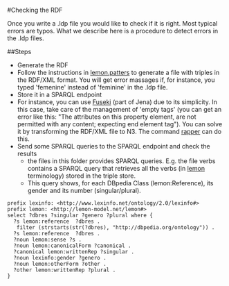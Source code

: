 #Checking the RDF

Once you write a .ldp file you would like to check if it is right. Most typical errors are typos.
What we describe here is a procedure to detect errors in the .ldp files.

##Steps

* Generate the RDF
 * Follow the instructions in <a href="http://github.com/jmccrae/lemon.patterns">lemon.patters</a> to generate a file with triples in the RDF/XML format. You will get error massages if, for instance, you typed 'femenine' instead of 'feminine' in the .ldp file.
* Store it in a SPARQL endpoint
 * For instance, you can use <A HREF="http://jena.apache.org/documentation/serving_data/index.html">Fuseki</A> (part of Jena) due to its simplicity. In this case, take care of the management of 'empty tags' (you can get an error like this: "The attributes on this property element, are not permitted with any content; expecting end element tag"). You can solve it by transforming the RDF/XML file to N3. The command <a href="http://librdf.org/raptor/rapper.html">rapper<a> can do this. 
* Send some SPARQL queries to the SPARQL endpoint and check the results
  * the files in this folder provides SPARQL queries. E.g. the file verbs contains a SPARQL query that retrieves all the verbs (in <a href="http://lemon-model.net/">lemon</a> terminology) stored in the triple store.  
  * This query shows, for each DBpedia Class (lemon:Reference), its gender and its number (singular/plural). 

```
prefix lexinfo: <http://www.lexinfo.net/ontology/2.0/lexinfo#>
prefix lemon: <http://lemon-model.net/lemon#>
select ?dbres ?singular ?genero ?plural where {
  ?s lemon:reference  ?dbres .
   filter (strstarts(str(?dbres), "http://dbpedia.org/ontology")) .
  ?s lemon:reference  ?dbres .
  ?noun lemon:sense ?s .
  ?noun lemon:canonicalForm ?canonical .
  ?canonical lemon:writtenRep ?singular .
  ?noun lexinfo:gender ?genero .
  ?noun lemon:otherForm ?other .
  ?other lemon:writtenRep ?plural .
}
```


